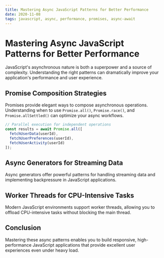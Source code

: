 ```yaml
---
title: Mastering Async JavaScript Patterns for Better Performance
date: 2020-11-08
tags: javascript, async, performance, promises, async-await
---
```


# Mastering Async JavaScript Patterns for Better Performance

JavaScript's asynchronous nature is both a superpower and a source of complexity. Understanding the right patterns can dramatically improve your application's performance and user experience.

## Promise Composition Strategies

Promises provide elegant ways to compose asynchronous operations. Understanding when to use `Promise.all()`, `Promise.race()`, and `Promise.allSettled()` can optimize your async workflows.

```javascript
// Parallel execution for independent operations
const results = await Promise.all([
  fetchUserData(userId),
  fetchUserPreferences(userId),
  fetchUserActivity(userId)
]);
```

## Async Generators for Streaming Data

Async generators offer powerful patterns for handling streaming data and implementing backpressure in JavaScript applications.

## Worker Threads for CPU-Intensive Tasks

Modern JavaScript environments support worker threads, allowing you to offload CPU-intensive tasks without blocking the main thread.

## Conclusion

Mastering these async patterns enables you to build responsive, high-performance JavaScript applications that provide excellent user experiences even under heavy load.